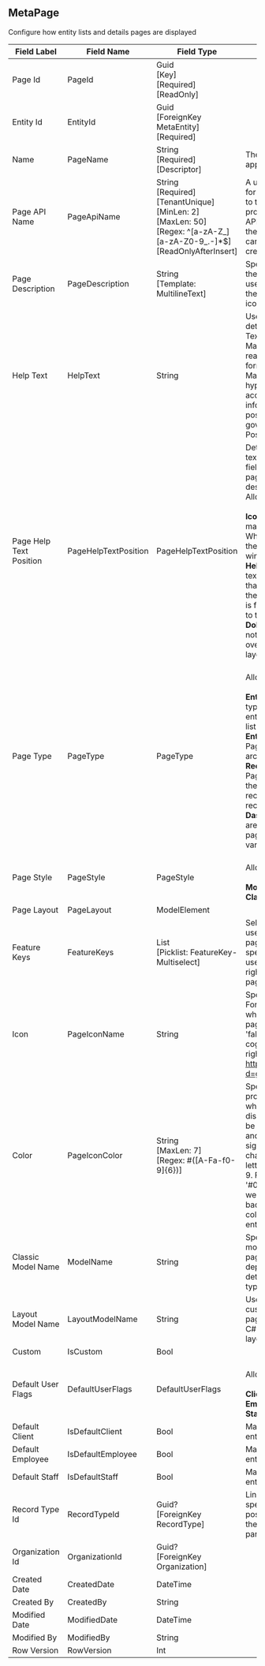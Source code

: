 ﻿## MetaPage
Configure how entity lists and details pages are displayed  
  
| Field Label | Field Name | Field Type | Description |  
| ---- | ---- | ---- | ---- |  
| Page Id | PageId | Guid<br/>  [Key]<br/>  [Required]<br/>  [ReadOnly] |  |  
| Entity Id | EntityId | Guid<br/>  [ForeignKey MetaEntity]<br/>  [Required] |  |  
| Name | PageName | String<br/>  [Required]<br/>  [Descriptor] | The name of the Page as it appears on pages and forms |  
| Page API Name | PageApiName | String<br/>  [Required]<br/>  [TenantUnique]<br/>  [MinLen: 2]<br/>  [MaxLen: 50]<br/>  [Regex: ^[a-zA-Z_][a-zA-Z0-9_.-]*$]<br/>  [ReadOnlyAfterInsert] | A unique and url-safe API name for this page. It is used to refer to the page and in internal processes and in the external API. The name is derived from the page name by default and can only be edited when creating a new page.  |  
| Page Description | PageDescription | String<br/>  [Template: MultilineText] | Specify a short description of the page that appears when users hover over its icon with their mouse or tap on the info icon in Mobile.  |  
| Help Text | HelpText | String | Use this space to provide more detailed guidance to your users. Text can be formatted using Markdown which is an easy-to-read, easy-to-write syntax for formatting plain text.syntax. Markdown can also include hyperlinks,for example, to access additional help information. The help text position and display style are governed by the Help Text Position dropdown.  |  
| Page Help Text Position | PageHelpTextPosition | PageHelpTextPosition | Determines where and how the text entered in the Help Text field will be displayed on the page. See the option descriptions in the dropdown. <br/>  Allowable Values: <br/>  <br/>  **IconLink**: Displays a question mark icon in the page header. When a user clicks on the link, the help text appears in a popup window. <br/>  **HelpSection**: Displays the help text in Section of type PageHelp that can be located anywhere on the page. If no page help section is found, then one will be added to the bottom of the page. <br/>  **DoNotDisplay**: Helptext does not display. This can be overriden on individual page layouts.  |  
| Page Type | PageType | PageType | <br/>  Allowable Values: <br/>  <br/>  **Entity**: An Entity Page is typically used to display a list of entity records, for example, the list of Contacts. <br/>  **EntityArchive**: An Entity Archive Page is used to display a list of archived entity records. <br/>  **RecordDetails**: A Record Details Page is used to display and edit the contents of a single entity record, for example, a Contact record. <br/>  **Dashboard**: Dashboard pages are typically used as home pages and can contain a wide variety of components.  |  
| Page Style | PageStyle | PageStyle | <br/>  Allowable Values: <br/>  <br/>  **Modern**<br/>  **Classic** |  
| Page Layout | PageLayout | ModelElement |  |  
| Feature Keys | FeatureKeys | List<string><br/>  [Picklist: FeatureKey-Multiselect] | Select the feature keys that a user requires to access this page. If no feature keys are specified (default) here then all users with sufficient access rights will be able to view the page.  |  
| Icon | PageIconName | String | Specify the name of a FontAwesome icon to display when the entitity appears on pages and forms. For example, 'fal fa-cogs' will display a large cog and two smaller ones to the right. See the entire list at: https://fontawesome.com/icons?d=gallery&s=light |  
| Color | PageIconColor | String<br/>  [MaxLen: 7]<br/>  [Regex: #([A-Fa-f0-9]{6})] | Specify the web color used to provide the icon background when the entity icon is displayed. The web color must be specified in web hex format and must begin with a leading # sign and contain 6 additional characters consisting of the letters A-F and the numbers 0-9. For example, the code '#00204F' specifies the color we use for the main menu background. You can select a color from the color picker or enter one directly.  |  
| Classic Model Name | ModelName | String | Specify the name of the C# model class to use for classic pages. The model required depends on the Page Type, eg a details page model for pages of type DetailsPage.  |  
| Layout Model Name | LayoutModelName | String | Used when a developer wants a custom layout for an Entity (List) page. Specify the name of the C# model class whose fluent layout will be used.  |  
| Custom | IsCustom | Bool |  |  
| Default User Flags | DefaultUserFlags | DefaultUserFlags | <br/>  Allowable Values: <br/>  <br/>  **Client**<br/>  **Employee**<br/>  **Staff** |  
| Default Client | IsDefaultClient | Bool | Marks a page as the default entity page for clients.  |  
| Default Employee | IsDefaultEmployee | Bool | Marks a page as the default entity page for firm employees.  |  
| Default Staff | IsDefaultStaff | Bool | Marks a page as the default entity page for helpdesk staff.  |  
| Record Type Id | RecordTypeId | Guid?<br/>  [ForeignKey RecordType] | Linking a page layout to a specific record type makes it possible to display and edit only the fields required for a particular use.  |  
| Organization Id | OrganizationId | Guid?<br/>  [ForeignKey Organization] |  |  
| Created Date | CreatedDate | DateTime |  |  
| Created By | CreatedBy | String |  |  
| Modified Date | ModifiedDate | DateTime |  |  
| Modified By | ModifiedBy | String |  |  
| Row Version | RowVersion | Int |  |  
